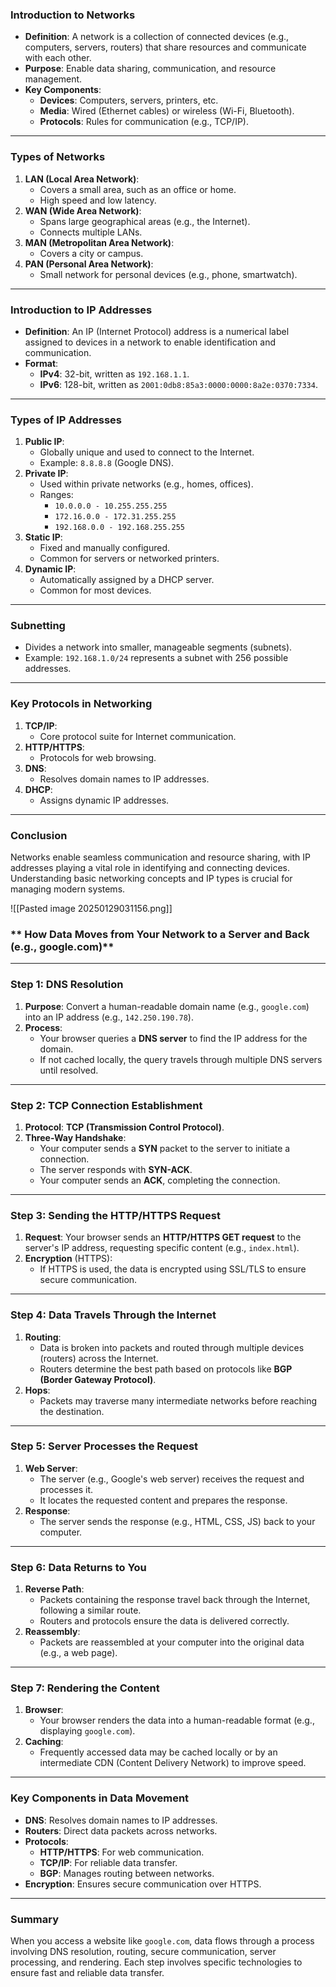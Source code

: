 ### **Introduction to Networks**

- **Definition**: A network is a collection of connected devices (e.g., computers, servers, routers) that share resources and communicate with each other.
- **Purpose**: Enable data sharing, communication, and resource management.
- **Key Components**:
    - **Devices**: Computers, servers, printers, etc.
    - **Media**: Wired (Ethernet cables) or wireless (Wi-Fi, Bluetooth).
    - **Protocols**: Rules for communication (e.g., TCP/IP).

---

### **Types of Networks**

1. **LAN (Local Area Network)**:
    - Covers a small area, such as an office or home.
    - High speed and low latency.
2. **WAN (Wide Area Network)**:
    - Spans large geographical areas (e.g., the Internet).
    - Connects multiple LANs.
3. **MAN (Metropolitan Area Network)**:
    - Covers a city or campus.
4. **PAN (Personal Area Network)**:
    - Small network for personal devices (e.g., phone, smartwatch).

---

### **Introduction to IP Addresses**

- **Definition**: An IP (Internet Protocol) address is a numerical label assigned to devices in a network to enable identification and communication.
- **Format**:
    - **IPv4**: 32-bit, written as `192.168.1.1`.
    - **IPv6**: 128-bit, written as `2001:0db8:85a3:0000:0000:8a2e:0370:7334`.

---

### **Types of IP Addresses**

1. **Public IP**:
    - Globally unique and used to connect to the Internet.
    - Example: `8.8.8.8` (Google DNS).
2. **Private IP**:
    - Used within private networks (e.g., homes, offices).
    - Ranges:
        - `10.0.0.0 - 10.255.255.255`
        - `172.16.0.0 - 172.31.255.255`
        - `192.168.0.0 - 192.168.255.255`
3. **Static IP**:
    - Fixed and manually configured.
    - Common for servers or networked printers.
4. **Dynamic IP**:
    - Automatically assigned by a DHCP server.
    - Common for most devices.

---

### **Subnetting**

- Divides a network into smaller, manageable segments (subnets).
- Example: `192.168.1.0/24` represents a subnet with 256 possible addresses.

---

### **Key Protocols in Networking**

1. **TCP/IP**:
    - Core protocol suite for Internet communication.
2. **HTTP/HTTPS**:
    - Protocols for web browsing.
3. **DNS**:
    - Resolves domain names to IP addresses.
4. **DHCP**:
    - Assigns dynamic IP addresses.

---

### **Conclusion**

Networks enable seamless communication and resource sharing, with IP addresses playing a vital role in identifying and connecting devices. Understanding basic networking concepts and IP types is crucial for managing modern systems.

![[Pasted image 20250129031156.png]]

### ** How Data Moves from Your Network to a Server and Back (e.g., google.com)**

---

### **Step 1: DNS Resolution**

1. **Purpose**: Convert a human-readable domain name (e.g., `google.com`) into an IP address (e.g., `142.250.190.78`).
2. **Process**:
    - Your browser queries a **DNS server** to find the IP address for the domain.
    - If not cached locally, the query travels through multiple DNS servers until resolved.

---

### **Step 2: TCP Connection Establishment**

1. **Protocol**: **TCP (Transmission Control Protocol)**.
2. **Three-Way Handshake**:
    - Your computer sends a **SYN** packet to the server to initiate a connection.
    - The server responds with **SYN-ACK**.
    - Your computer sends an **ACK**, completing the connection.

---

### **Step 3: Sending the HTTP/HTTPS Request**

1. **Request**: Your browser sends an **HTTP/HTTPS GET request** to the server's IP address, requesting specific content (e.g., `index.html`).
2. **Encryption** (HTTPS):
    - If HTTPS is used, the data is encrypted using SSL/TLS to ensure secure communication.

---

### **Step 4: Data Travels Through the Internet**

1. **Routing**:
    - Data is broken into packets and routed through multiple devices (routers) across the Internet.
    - Routers determine the best path based on protocols like **BGP (Border Gateway Protocol)**.
2. **Hops**:
    - Packets may traverse many intermediate networks before reaching the destination.

---

### **Step 5: Server Processes the Request**

1. **Web Server**:
    - The server (e.g., Google's web server) receives the request and processes it.
    - It locates the requested content and prepares the response.
2. **Response**:
    - The server sends the response (e.g., HTML, CSS, JS) back to your computer.

---

### **Step 6: Data Returns to You**

1. **Reverse Path**:
    - Packets containing the response travel back through the Internet, following a similar route.
    - Routers and protocols ensure the data is delivered correctly.
2. **Reassembly**:
    - Packets are reassembled at your computer into the original data (e.g., a web page).

---

### **Step 7: Rendering the Content**

1. **Browser**:
    - Your browser renders the data into a human-readable format (e.g., displaying `google.com`).
2. **Caching**:
    - Frequently accessed data may be cached locally or by an intermediate CDN (Content Delivery Network) to improve speed.

---

### **Key Components in Data Movement**

- **DNS**: Resolves domain names to IP addresses.
- **Routers**: Direct data packets across networks.
- **Protocols**:
    - **HTTP/HTTPS**: For web communication.
    - **TCP/IP**: For reliable data transfer.
    - **BGP**: Manages routing between networks.
- **Encryption**: Ensures secure communication over HTTPS.

---

### **Summary**

When you access a website like `google.com`, data flows through a process involving DNS resolution, routing, secure communication, server processing, and rendering. Each step involves specific technologies to ensure fast and reliable data transfer.